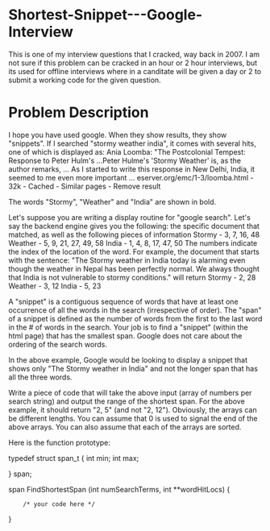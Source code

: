 Shortest-Snippet---Google-Interview
===================================

This is one of my interview questions that I cracked, way back in 2007.
I am not sure if this problem can be cracked in an hour or 2 hour interviews, but its used for offline interviews
where in a canditate will be given a day or 2 to submit a working code for the given question.


Problem Description
===================

I hope you have used google. When they show results, they show
"snippets". If I searched "stormy weather india", it comes with
several hits, one of which is displayed as:
Ania Loomba: "The Postcolonial Tempest: Response to Peter Hulm's
...Peter Hulme's 'Stormy Weather' is, as the author remarks, ... As I
started to write this response in New Delhi, India, it seemed to me even
more important ...
eserver.org/emc/1-3/loomba.html - 32k - Cached - Similar pages - Remove
result

The words "Stormy", "Weather" and "India" are shown in bold.

Let's suppose you are writing a display routine for "google search".
Let's say the backend engine gives you the following:
the specific document that matched, as well as the following
pieces of information
Stormy - 3, 7, 16, 48
Weather - 5, 9, 21, 27, 49, 58
India - 1, 4, 8, 17, 47, 50
The numbers indicate the index of the location of the word.
For example, the document that starts with the sentence:
"The Stormy weather in India today is alarming even though the
weather in Nepal has been perfectly normal. We always thought
that India is not vulnerable to stormy conditions." will return
Stormy - 2, 28
Weather - 3, 12
India - 5, 23

A "snippet" is a contiguous sequence of words that have at least one
occurrence of all the words in the search (irrespective of order).
The "span" of a snippet is defined as the number
of words from the first to the last word in the # of words in the search.
Your job is to find a "snippet" (within the html page) that has
the smallest span.
Google does not care about the ordering of the search words.

In the above example, Google would be looking to display a snippet
that shows only "The Stormy weather in India" and not the longer
span that has all the three words.

Write a piece of code that will take the above input (array of numbers
per search string) and output the range of the shortest span. For the
above example, it should return "2, 5" (and not "2, 12").
Obviously, the arrays can be different lengths.
You can assume that 0 is used to signal the end of the above arrays.
You can also assume that each of the arrays are sorted.

Here is the function prototype:

typedef struct span_t
{
        int min;
        int max;

} span;

span FindShortestSpan (int numSearchTerms, int **wordHitLocs)
{

        /* your code here */

}
